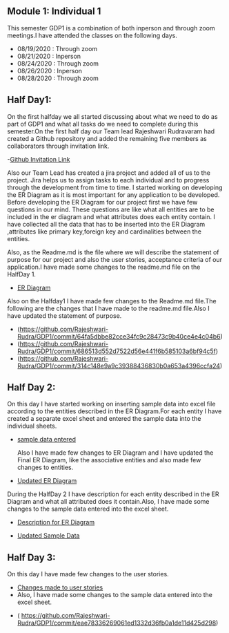 ## Module 1: Individual 1
   This semester GDP1 is a combination of both inperson and through zoom meetings.I have attended the classes on the following days.
   - 08/19/2020 : Through zoom
   - 08/21/2020 : Inperson
   - 08/24/2020 : Through zoom
   - 08/26/2020 : Inperson
   - 08/28/2020 : Through zoom
   ## Half Day1:
  On the first halfday we all started discussing about what we need to do as part of GDP1 and what all tasks do we need to complete during this semester.On the first half day our Team lead Rajeshwari Rudravaram had created a Github repository and added the remaining five members as collaborators through invitation link. 
  
  -[Github Invitation Link](https://github.com/Rajeshwari-Rudra/GDP1)
  
  Also our Team Lead has created a jira project and added all of us to the project. Jira helps us to assign tasks to each individual and to progress through the development from time to time. I started working on developing the ER Diagram as it is most important for any application to be developed.
  Before developing the ER Diagram for our project first we have few questions in our mind. These questions are like what all entities are to be included in the er diagram and what attributes does each entity contain.
      I have collected all the data that has to be inserted into the ER Diagram ,attributes like primary key,foreign key and cardinalities between the entities.
  
  Also, as the Readme.md is the file where we will describe the statement of purpose for our project and also the user stories, acceptance criteria of our application.I have made some changes to the readme.md file on the HalfDay 1. 
      
   - [ER Diagram](https://github.com/Rajeshwari-Rudra/GDP1/commit/8c13e1c3d2522fb26dbff6471985399fe5e206d1)
   
   Also on the Halfday1 I have made few changes to the Readme.md file.The following are the changes that I have made to the readme.md file.Also I have updated the statement of purpose.
   * (https://github.com/Rajeshwari-Rudra/GDP1/commit/64fa5dbbe82cce34fc9c28473c9b40ce4e4c04b6)
   * (https://github.com/Rajeshwari-Rudra/GDP1/commit/686513d552d7522d56e441f6b585103a6bf94c5f)
   * (https://github.com/Rajeshwari-Rudra/GDP1/commit/314c148e9a9c39388436830b0a653a4396ccfa24)
   
  ## Half Day 2:
  On this day I have started working on inserting sample data into excel file according to the entities described in the ER Diagram.For each entity I have created a separate excel sheet and entered the sample data into the individual sheets.
  
 - [sample data entered](https://github.com/Rajeshwari-Rudra/GDP1/commit/7bb3bace6b884c16843bd18dd679c42a238d4097)

    Also I have made few changes to ER Diagram and I have updated the Final ER Diagram, like the associative entities and also made few changes to entities.
    
 - [Updated ER Diagram](https://github.com/Rajeshwari-Rudra/GDP1/commit/8c13e1c3d2522fb26dbff6471985399fe5e206d1)

During the HalfDay 2 I have description for each entity described in the ER Diagram and what all attributed does it contain.Also, I have made some changes to the sample data entered into the excel sheet.

 - [Description for ER Diagram](https://github.com/Rajeshwari-Rudra/GDP1/commit/14153151f0a9f3114db1815974d4be2bb8265aab)
 
 - [Updated Sample Data](https://github.com/Rajeshwari-Rudra/GDP1/commit/5c9101732fb3b9d4a9ac0ff97f0cdcbcccf2f32f)

  ## Half Day 3:
   On this day I have made few changes to the user stories.
   - [Changes made to user stories](https://github.com/Rajeshwari-Rudra/GDP1/commit/40a05e5c7334403eaec655a58253f05cb8a42d35)
   - Also, I have made some changes to the sample data entered into the excel sheet.
  * ( https://github.com/Rajeshwari-Rudra/GDP1/commit/eae78336269061ed1332d36fb0a1de11d425d298)
   
